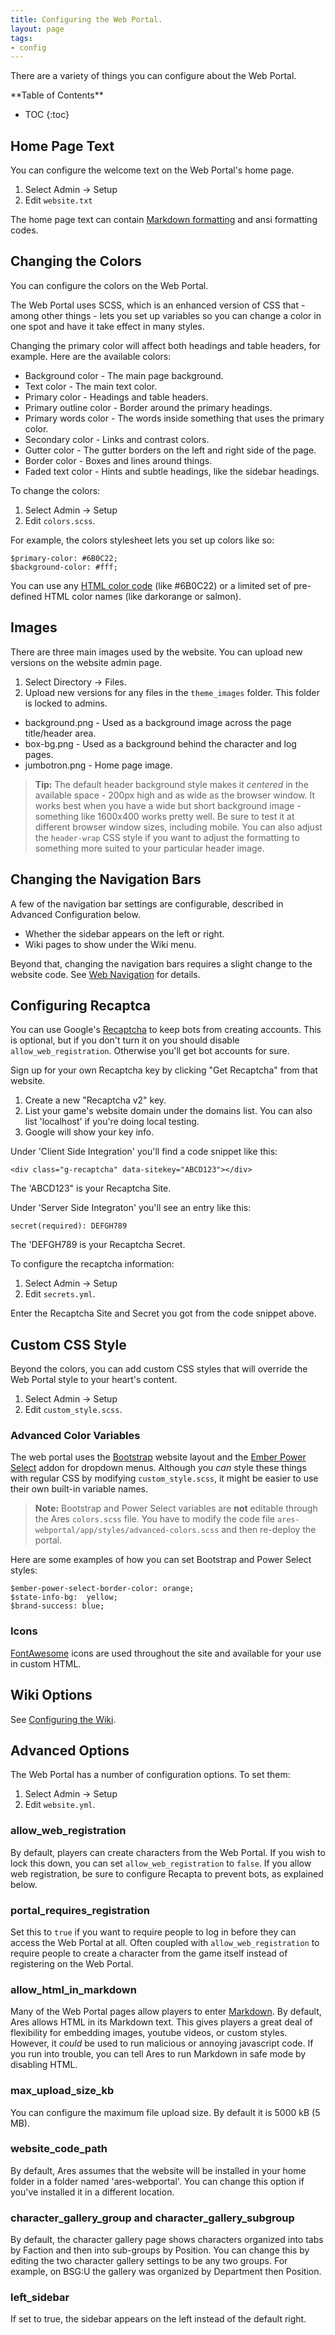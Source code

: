```yaml
---
title: Configuring the Web Portal.
layout: page
tags:
- config
---
```


There are a variety of things you can configure about the Web Portal.

<div id="inline_toc" markdown="1">
**Table of Contents**

* TOC
{:toc}
</div>

## Home Page Text

You can configure the welcome text on the Web Portal's home page.

1. Select Admin -> Setup
2. Edit `website.txt` 

The home page text can contain [Markdown formatting](https://daringfireball.net/projects/markdown/syntax) and ansi formatting codes.

## Changing the Colors

You can configure the colors on the Web Portal.

The Web Portal uses SCSS, which is an enhanced version of CSS that - among other things - lets you set up variables so you can change a color in one spot and have it take effect in many styles.  

Changing the primary color will affect both headings and table headers, for example.  Here are the available colors:

* Background color - The main page background.
* Text color - The main text color.
* Primary color - Headings and table headers.
* Primary outline color - Border around the primary headings.
* Primary words color - The words inside something that uses the primary color.
* Secondary color - Links and contrast colors.
* Gutter color - The gutter borders on the left and right side of the page.
* Border color - Boxes and lines around things.
* Faded text color - Hints and subtle headings, like the sidebar headings.

To change the colors:

1. Select Admin -> Setup
2. Edit `colors.scss`.

For example, the colors stylesheet lets you set up colors like so:

    $primary-color: #6B0C22;
    $background-color: #fff;

You can use any [HTML color code](https://htmlcolorcodes.com/) (like #6B0C22) or a limited set of pre-defined HTML color names (like darkorange or salmon).

## Images

There are three main images used by the website.  You can upload new versions on the website admin page.

1. Select Directory -> Files.
2. Upload new versions for any files in the `theme_images` folder.  This folder is locked to admins.

* background.png - Used as a background image across the page title/header area.
* box-bg.png - Used as a background behind the character and log pages.
* jumbotron.png - Home page image.

> <i class="fa fa-info-circle"></i> **Tip:** The default header background style makes it *centered* in the available space - 200px high and as wide as the browser window.   It works best when you have a wide but short background image - something like 1600x400 works pretty well.  Be sure to test it at different browser window sizes, including mobile.  You can also adjust the `header-wrap` CSS style if you want to adjust the formatting to something more suited to your particular header image.

## Changing the Navigation Bars

A few of the navigation bar settings are configurable, described in Advanced Configuration below.

* Whether the sidebar appears on the left or right.
* Wiki pages to show under the Wiki menu.

Beyond that, changing the navigation bars requires a slight change to the website code.  See [Web Navigation](/tutorials/code/web-nav) for details.

## Configuring Recaptca

You can use Google's [Recaptcha](https://www.google.com/recaptcha/intro/) to keep bots from creating accounts.  This is optional, but if you don't turn it on you should disable `allow_web_registration`.  Otherwise you'll get bot accounts for sure.

Sign up for your own Recaptcha key by clicking "Get Recaptcha" from that website.

1. Create a new "Recaptcha v2" key.
2. List your game's website domain under the domains list.  You can also list 'localhost' if you're doing local testing.
3. Google will show your key info.

Under 'Client Side Integration' you'll find a code snippet like this:

`<div class="g-recaptcha" data-sitekey="ABCD123"></div>`

The 'ABCD123" is your Recaptcha Site.

Under 'Server Side Integraton' you'll see an entry like this:

`secret(required): DEFGH789`

The 'DEFGH789 is your Recaptcha Secret.

To configure the recaptcha information:

1. Select Admin -> Setup
2. Edit `secrets.yml`.

Enter the Recaptcha Site and Secret you got from the code snippet above.

## Custom CSS Style

Beyond the colors, you can add custom CSS styles that will override the Web Portal style to your heart's content.

1. Select Admin -> Setup
2. Edit `custom_style.scss`.

### Advanced Color Variables

The web portal uses the [Bootstrap](hhttps://getbootstrap.com/docs/3.3/css/#less) website layout and the [Ember Power Select](http://ember-power-select.com/docs/styles) addon for dropdown menus.  Although you _can_ style these things with regular CSS by modifying `custom_style.scss`, it might be easier to use their own built-in variable names.  

> <i class="fa fa-exclamation-triangle"></i> **Note:** Bootstrap and Power Select variables are **not** editable through the Ares `colors.scss` file.  You have to modify the code file `ares-webportal/app/styles/advanced-colors.scss` and then re-deploy the portal.

Here are some examples of how you can set Bootstrap and Power Select styles:

    $ember-power-select-border-color: orange;
    $state-info-bg:  yellow;
    $brand-success: blue;

### Icons

[FontAwesome](http://fontawesome.io/icons/) icons are used throughout the site and available for your use in custom HTML.

## Wiki Options

See [Configuring the Wiki](/tutorials/config/wiki).

## Advanced Options

The Web Portal has a number of configuration options.  To set them:

1. Select Admin -> Setup
2. Edit `website.yml`.

### allow_web_registration

By default, players can create characters from the Web Portal.  If you wish to lock this down, you can set `allow_web_registration` to `false`.   If you allow web registration, be sure to configure Recapta to prevent bots, as explained below.

### portal_requires_registration

Set this to `true` if you want to require people to log in before they can access the Web Portal at all.  Often coupled with `allow_web_registration` to require people to create a character from the game itself instead of registering on the Web Portal.

### allow_html_in_markdown

Many of the Web Portal pages allow players to enter [Markdown](https://daringfireball.net/projects/markdown/syntax).  By default, Ares allows HTML in its Markdown text.  This gives players a great deal of flexibility for embedding images, youtube videos, or custom styles.  However, it *could* be used to run malicious or annoying javascript code.  If you run into trouble, you can tell Ares to run Markdown in safe mode by disabling HTML.

### max_upload_size_kb

You can configure the maximum file upload size.  By default it is 5000 kB (5 MB).

### website_code_path

By default, Ares assumes that the website will be installed in your home folder in a folder named 'ares-webportal'.  You can change this option if you've installed it in a different location.

### character_gallery_group and character_gallery_subgroup

By default, the character gallery page shows characters organized into tabs by Faction and then into sub-groups by Position.  You can change this by editing the two character gallery settings to be any two groups.   For example, on BSG:U the gallery was organized by Department then Position.

### left_sidebar

If set to true, the sidebar appears on the left instead of the default right.